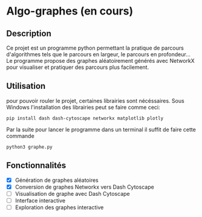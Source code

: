 # Algo-graphes (en cours)


## Description
Ce projet est un programme python permettant la pratique de parcours d'algorithmes tels que le parcours en largeur, le parcours en profondeur... Le programme propose des graphes aléatoirement générés avec NetworkX pour visualiser et pratiquer des parcours plus facilement.

## Utilisation

pour pouvoir rouler le projet, certaines librairies sont nécéssaires. Sous Windows l'installation des librairies peut se faire comme ceci:

```
pip install dash dash-cytoscape networkx matplotlib plotly
```

Par la suite pour lancer le programme dans un terminal il suffit de faire cette commande
``` 
python3 graphe.py
```

## Fonctionnalités
- [x] Génération de graphes aléatoires
- [x] Conversion de graphes Networkx vers Dash Cytoscape
- [ ] Visualisation de graphe avec Dash Cytoscape
- [ ] Interface interactive
- [ ] Exploration des graphes interactive